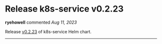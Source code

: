 # Release k8s-service v0.2.23

**ryehowell** commented *Aug 11, 2023*

Release [v0.2.23](https://github.com/gruntwork-io/helm-kubernetes-services/releases/tag/v0.2.23) of k8s-service Helm chart.
<br />
***



